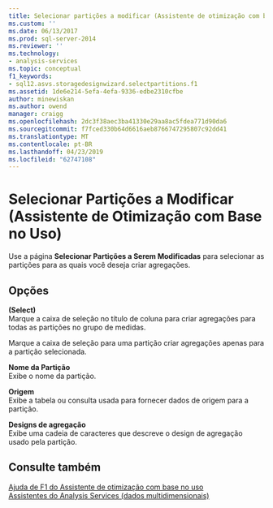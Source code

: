 ```yaml
---
title: Selecionar partições a modificar (Assistente de otimização com base no uso) | Microsoft Docs
ms.custom: ''
ms.date: 06/13/2017
ms.prod: sql-server-2014
ms.reviewer: ''
ms.technology:
- analysis-services
ms.topic: conceptual
f1_keywords:
- sql12.asvs.storagedesignwizard.selectpartitions.f1
ms.assetid: 1de6e214-5efa-4efa-9336-edbe2310cfbe
author: minewiskan
ms.author: owend
manager: craigg
ms.openlocfilehash: 2dc3f38aec3ba41330e29aa8ac5fdea771d90da6
ms.sourcegitcommit: f7fced330b64d6616aeb8766747295807c92dd41
ms.translationtype: MT
ms.contentlocale: pt-BR
ms.lasthandoff: 04/23/2019
ms.locfileid: "62747108"
---
```

# <a name="select-partitions-to-modify-usage-based-optimization-wizard"></a>Selecionar Partições a Modificar (Assistente de Otimização com Base no Uso)
  Use a página **Selecionar Partições a Serem Modificadas** para selecionar as partições para as quais você deseja criar agregações.  
  
## <a name="options"></a>Opções  
 **(Select)**  
 Marque a caixa de seleção no título de coluna para criar agregações para todas as partições no grupo de medidas.  
  
 Marque a caixa de seleção para uma partição criar agregações apenas para a partição selecionada.  
  
 **Nome da Partição**  
 Exibe o nome da partição.  
  
 **Origem**  
 Exibe a tabela ou consulta usada para fornecer dados de origem para a partição.  
  
 **Designs de agregação**  
 Exibe uma cadeia de caracteres que descreve o design de agregação usado pela partição.  
  
## <a name="see-also"></a>Consulte também  
 [Ajuda de F1 do Assistente de otimização com base no uso](usage-based-optimization-wizard-f1-help.md)   
 [Assistentes do Analysis Services &#40;dados multidimensionais&#41;](analysis-services-wizards-multidimensional-data.md)  
  
  
